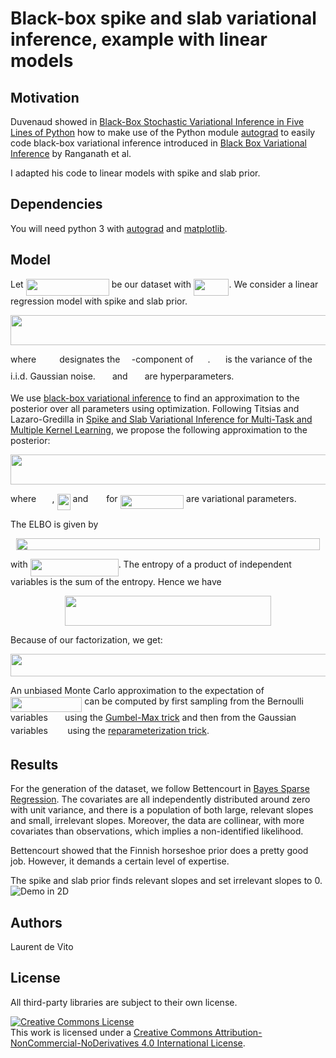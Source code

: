 # Black-box spike and slab variational inference, example with linear models

## Motivation

Duvenaud showed in [Black-Box Stochastic Variational Inference in Five Lines of Python](https://www.cs.toronto.edu/~duvenaud/papers/blackbox.pdf)
how to make use of the Python module [autograd](https://github.com/HIPS/autograd)
to easily code black-box variational inference introduced in [Black Box Variational Inference](http://www.cs.columbia.edu/~blei/papers/RanganathGerrishBlei2014.pdf) by Ranganath et al.

I adapted his code to linear models with spike and slab prior.

## Dependencies
You will need python 3 with [autograd](https://github.com/HIPS/autograd) and [matplotlib](https://matplotlib.org/).

## Model
Let <img src="https://github.com/ldv1/bbvi_spike_and_slab/blob/master/svgs/2ec879977d040ea566976854b814f559.svg?invert_in_darkmode" align=middle width=133.14312pt height=27.656969999999987pt/> be our dataset
with <img src="https://github.com/ldv1/bbvi_spike_and_slab/blob/master/svgs/9dee8ae1f722af54f7ad95f39e060941.svg?invert_in_darkmode" align=middle width=56.56612500000001pt height=27.656969999999987pt/>.
We consider a linear regression model with spike and slab prior.
<p align="center"><img src="https://github.com/ldv1/bbvi_spike_and_slab/blob/master/svgs/c3494d76dff6f2147ce0de4ac08ab8f6.svg?invert_in_darkmode" align=middle width=776.2589999999999pt height=47.60745pt/></p>
where <img src="https://github.com/ldv1/bbvi_spike_and_slab/blob/master/svgs/fa8e0740db409b3997f0c1680b4d3db8.svg?invert_in_darkmode" align=middle width=29.18586pt height=14.155350000000013pt/> designates the <img src="https://github.com/ldv1/bbvi_spike_and_slab/blob/master/svgs/0e51a2dede42189d77627c4d742822c3.svg?invert_in_darkmode" align=middle width=14.433210000000003pt height=14.155350000000013pt/>-component of <img src="https://github.com/ldv1/bbvi_spike_and_slab/blob/master/svgs/815ff1ddd3e4950336c24643f757e41d.svg?invert_in_darkmode" align=middle width=18.959490000000006pt height=14.61206999999998pt/>.
<img src="https://github.com/ldv1/bbvi_spike_and_slab/blob/master/svgs/e6718aa5499c31af3ff15c3c594a7854.svg?invert_in_darkmode" align=middle width=16.535475000000005pt height=26.76201000000001pt/> is the variance of the i.i.d. Gaussian noise.
<img src="https://github.com/ldv1/bbvi_spike_and_slab/blob/master/svgs/51b5a929b95bcaa91a728fbc3c4eb154.svg?invert_in_darkmode" align=middle width=19.189665pt height=14.155350000000013pt/> and <img src="https://github.com/ldv1/bbvi_spike_and_slab/blob/master/svgs/3167b7a401a3798ca0ab37ea2e4b4991.svg?invert_in_darkmode" align=middle width=19.212435000000003pt height=14.155350000000013pt/> are hyperparameters.

We use [black-box variational inference](https://arxiv.org/abs/1401.0118)
to find an approximation to the posterior over all parameters using optimization.
Following Titsias and Lazaro-Gredilla
in [Spike and Slab Variational Inference for Multi-Task and Multiple Kernel Learning](ttps://papers.nips.cc/paper/4305-spike-and-slab-variational-inference-for-multi-task-and-multiple-kernel-learning.pdf),
we propose the following approximation to the posterior:
<p align="center"><img src="https://github.com/ldv1/bbvi_spike_and_slab/blob/master/svgs/2b9f941a8892b51230784eb005b42e83.svg?invert_in_darkmode" align=middle width=635.547pt height=47.60745pt/></p>
where <img src="https://github.com/ldv1/bbvi_spike_and_slab/blob/master/svgs/caa16132408d1ef98631f70f158333ab.svg?invert_in_darkmode" align=middle width=21.56979pt height=14.155350000000013pt/>, <img src="https://github.com/ldv1/bbvi_spike_and_slab/blob/master/svgs/7af59a8c57340aea043283dd5bf8af08.svg?invert_in_darkmode" align=middle width=21.057960000000005pt height=26.76201000000001pt/> and <img src="https://github.com/ldv1/bbvi_spike_and_slab/blob/master/svgs/be447d665f2aa387ed81a35d066e256b.svg?invert_in_darkmode" align=middle width=21.035190000000004pt height=14.155350000000013pt/> for <img src="https://github.com/ldv1/bbvi_spike_and_slab/blob/master/svgs/b553f913b0e35bd1e8abd53012962216.svg?invert_in_darkmode" align=middle width=101.57878500000001pt height=22.46574pt/> are variational parameters.

The ELBO is given by
<p align="center"><img src="https://github.com/ldv1/bbvi_spike_and_slab/blob/master/svgs/6cf1e3c23be54d8769312f780e99f5c4.svg?invert_in_darkmode" align=middle width=486.11639999999994pt height=18.639225pt/></p>
with <img src="https://github.com/ldv1/bbvi_spike_and_slab/blob/master/svgs/59ded6f4bf84eeccda7ad2b9773c39f6.svg?invert_in_darkmode" align=middle width=140.99827499999998pt height=27.656969999999987pt/>.
The entropy of a product of independent variables is the sum of the entropy. Hence we have
<p align="center"><img src="https://github.com/ldv1/bbvi_spike_and_slab/blob/master/svgs/709dcc114dfeb44b6dbd488a3b72fbda.svg?invert_in_darkmode" align=middle width=329.604pt height=47.60745pt/></p>
Because of our factorization, we get:
<p align="center"><img src="https://github.com/ldv1/bbvi_spike_and_slab/blob/master/svgs/750bee15519c0d0a9dd9ba13f3e0b768.svg?invert_in_darkmode" align=middle width=2545.5209999999997pt height=36.53001pt/></p>

An unbiased Monte Carlo approximation to the expectation  of
<img src="https://github.com/ldv1/bbvi_spike_and_slab/blob/master/svgs/1e0080fd72a8c76998c0700b1d0b1543.svg?invert_in_darkmode" align=middle width=114.22537499999999pt height=24.65759999999998pt/>
can be computed by first sampling from the Bernoulli variables <img src="https://github.com/ldv1/bbvi_spike_and_slab/blob/master/svgs/8752334087e82b4b407bf6f5467c6799.svg?invert_in_darkmode" align=middle width=19.370340000000002pt height=14.155350000000013pt/>
using the [Gumbel-Max trick](https://arxiv.org/abs/1611.01144)
and then from the Gaussian variables <img src="https://github.com/ldv1/bbvi_spike_and_slab/blob/master/svgs/632bb59e30c41191cd91e8dda5c8add4.svg?invert_in_darkmode" align=middle width=23.433465pt height=14.155350000000013pt/>
using the [reparameterization trick](https://arxiv.org/abs/1312.6114).

## Results
For the generation of the dataset, we follow Bettencourt
in [Bayes Sparse Regression](https://betanalpha.github.io/assets/case_studies/bayes_sparse_regression.html).
The covariates are all independently distributed around zero with unit variance,
and there is a population of both large, relevant slopes and small, irrelevant slopes.
Moreover, the data are collinear, with more covariates than observations,
which implies a non-identified likelihood.

Bettencourt showed that the Finnish horseshoe prior does a pretty good job.
However, it demands a certain level of expertise.

The spike and slab prior finds relevant slopes and set irrelevant slopes to 0.  
![Demo in 2D](https://github.com/ldv1/bbvi_spike_and_slab/blob/master/demo.gif)

## Authors
Laurent de Vito

## License
All third-party libraries are subject to their own license.

<a rel="license" href="http://creativecommons.org/licenses/by-nc-nd/4.0/"><img alt="Creative Commons License" style="border-width:0" src="https://i.creativecommons.org/l/by-nc-nd/4.0/88x31.png" /></a><br />This work is licensed under a <a rel="license" href="http://creativecommons.org/licenses/by-nc-nd/4.0/">Creative Commons Attribution-NonCommercial-NoDerivatives 4.0 International License</a>.
